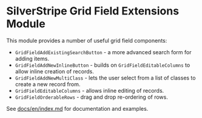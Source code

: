SilverStripe Grid Field Extensions Module
=========================================

This module provides a number of useful grid field components:

* `GridFieldAddExistingSearchButton` - a more advanced search form for adding items.
* `GridFieldAddNewInlineButton` - builds on `GridFieldEditableColumns` to allow inline creation of records.
* `GridFieldAddNewMultiClass` - lets the user select from a list of classes to create a new record from.
* `GridFieldEditableColumns` - allows inline editing of records.
* `GridFieldOrderableRows` - drag and drop re-ordering of rows.

See [docs/en/index.md](docs/en/index.md) for documentation and examples.
